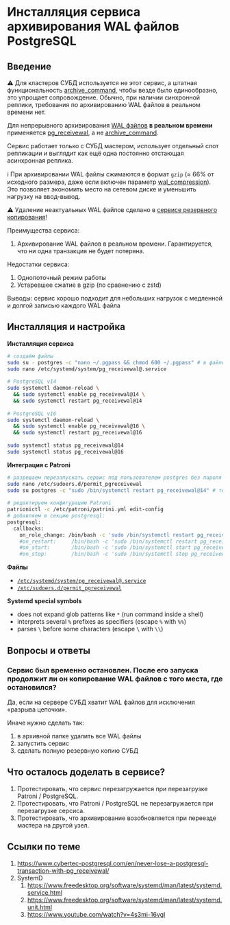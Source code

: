 # Инсталляция сервиса архивирования WAL файлов PostgreSQL

## Введение

⚠ Для кластеров СУБД используется не этот сервис, а штатная функциональность [archive_command](https://postgrespro.ru/docs/postgresql/16/runtime-config-wal#GUC-ARCHIVE-COMMAND), чтобы везде было единообразно, это упрощает сопровождение. Обычно, при наличии синхронной реплики, требования по архивированию WAL файлов в реальном времени нет.

Для непрерывного архивирования [WAL файлов](https://postgrespro.ru/docs/postgresql/16/continuous-archiving) **в реальном времени** применяется [pg_receivewal](https://postgrespro.ru/docs/postgresql/16/app-pgreceivewal), а не [archive_command](https://postgrespro.ru/docs/postgresql/16/runtime-config-wal#GUC-ARCHIVE-COMMAND).

Сервис работает только с СУБД мастером, использует отдельный слот репликации и выглядит как ещё одна постоянно отстающая асинхронная реплика.

ℹ При архивировании WAL файлы сжимаются в формат `gzip` (≈ 66% от исходного размера, даже если включен параметр [wal_compression](https://postgrespro.ru/docs/postgresql/16/runtime-config-wal#GUC-WAL-COMPRESSION)). Это позволяет экономить место на сетевом диске и уменьшить нагрузку на ввод-вывод.

⚠ Удаление неактуальных WAL файлов сделано в [сервисе резервного копирования](../pg_backup)!

Преимущества сервиса:
1. Архивирование WAL файлов в реальном времени. Гарантируется, что ни одна транзакция не будет потеряна.

Недостатки сервиса:
1. Однопоточный режим работы
1. Устаревшее сжатие в gzip (по сравнению с zstd)

Выводы: сервис хорошо подходит для небольших нагрузок с медленной и долгой записью каждого WAL файла

## Инсталляция и настройка

**Инсталляция сервиса**
```bash
# создаём файлы
sudo su - postgres -c "nano ~/.pgpass && chmod 600 ~/.pgpass" # в файле нужно сохранить пароль для пользователя bkp_replicator
sudo nano /etc/systemd/system/pg_receivewal@.service
 
# PostgreSQL v14
sudo systemctl daemon-reload \
  && sudo systemctl enable pg_receivewal@14 \
  && sudo systemctl restart pg_receivewal@14
 
# PostgreSQL v16
sudo systemctl daemon-reload \
  && sudo systemctl enable pg_receivewal@16 \
  && sudo systemctl restart pg_receivewal@16
 
sudo systemctl status pg_receivewal@14
sudo systemctl status pg_receivewal@16
```

**Интеграция с Patroni**
```bash
# разрешаем перезапускать сервис под пользователем postgres без пароля
sudo nano /etc/sudoers.d/permit_pgreceivewal
sudo su postgres -c "sudo /bin/systemctl restart pg_receivewal@14" # тестируем перезапуск
 
# редактируем конфигурацию Patroni
patrionictl -c /etc/patroni/patrini.yml edit-config
# добавляем в секцию postgresql:
postgresql:
  callbacks:
    on_role_change: /bin/bash -c 'sudo /bin/systemctl restart pg_receivewal@14'
    #on_restart:     /bin/bash -c 'sudo /bin/systemctl restart pg_receivewal@14' # закомментировано, т.к. это сделано в настройках pg_receivewal@.service через PartOf=
    #on_start:       /bin/bash -c 'sudo /bin/systemctl start pg_receivewal@14'   # закомментировано, т.к. это сделано в настройках pg_receivewal@.service через PartOf=
    #on_stop:        /bin/bash -c 'sudo /bin/systemctl stop pg_receivewal@14'    # закомментировано, т.к. это сделано в настройках pg_receivewal@.service через PartOf=
```

**Файлы**
* [`/etc/systemd/system/pg_receivewal@.service`](pg_receivewal@.service)
* [`/etc/sudoers.d/permit_pgreceivewal`](permit_pgreceivewal)

**Systemd special symbols**
* does not expand glob patterns like `*` (run command inside a shell)
* interprets several `%` prefixes as specifiers (escape `%` with `%%`)
* parses `\` before some characters (escape `\` with `\\`)

## Вопросы и ответы

### Сервис был временно остановлен. После его запуска продолжит ли он копирование WAL файлов с того места, где остановился?
Да, если на сервере СУБД хватит WAL файлов для исключения «разрыва цепочки».

Иначе нужно сделать так:
1. в архивной папке удалить все WAL файлы
1. запустить сервис
1. сделать полную резервную копию СУБД

## Что осталось доделать в сервисе?

1. Протестировать, что сервис перезагружается при перезагрузке Patroni / PostgreSQL.
1. Протестировать, что Patroni / PostgreSQL не перезагружается при перезагрузке серсиса.
1. Протестировать, что архивирование возобновляется при переезде мастера на другой узел.

## Ссылки по теме

1. https://www.cybertec-postgresql.com/en/never-lose-a-postgresql-transaction-with-pg_receivewal/
1. SystemD
   1. https://www.freedesktop.org/software/systemd/man/latest/systemd.service.html
   1. https://www.freedesktop.org/software/systemd/man/latest/systemd.unit.html
   1. https://www.youtube.com/watch?v=4s3mi-16vgI
